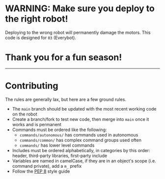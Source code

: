 # WARNING: Make sure you deploy to the right robot!

Deploying to the wrong robot will permanently damage the motors. This code is designed for `03` (Everybot). 

# Thank you for a fun season!

---

# Contributing

The rules are generally lax, but here are a few ground rules.

 - The `main` branch should be updated with the most recent working code on the robot
 - Create a branch/fork to test new code, then merge into `main` once it works and is permanent
 - Commands must be ordered like the following:
    - `commands/autonomous/` has commands used in autonomous
    - `commands/common/` has complex command groups used often
    - `commands/` has lower level commands
 - Includes must be ordered alphabetically, in categories by this order: header, third-party libraries, first-party include
 - Variables are named in camelCase, if they are in an object's scope (i.e. command private), add a `m_` prefix
 - Follow the [PEP 8](https://peps.python.org/pep-0008/) style guide

